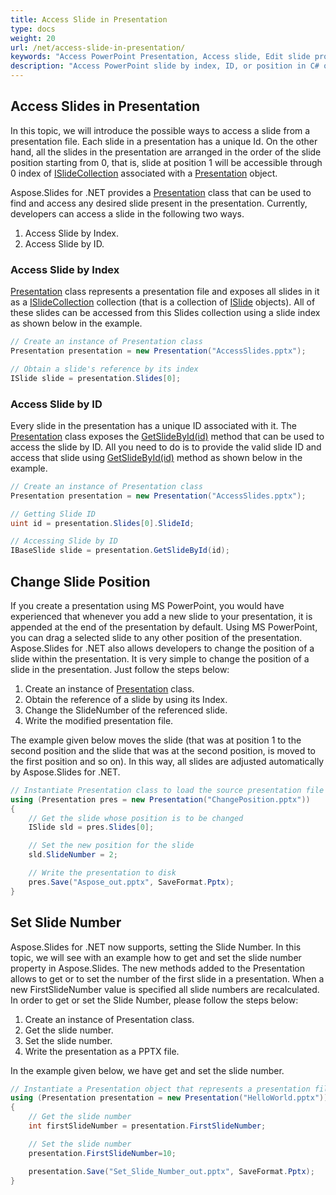 ```yaml
---
title: Access Slide in Presentation
type: docs
weight: 20
url: /net/access-slide-in-presentation/
keywords: "Access PowerPoint Presentation, Access slide, Edit slide properties, Change slide position, Set slide number, index, ID, position  C#, Csharp, .NET, Aspose.Slides"
description: "Access PowerPoint slide by index, ID, or position in C# or .NET. Edit slide properties"
---
```


## **Access Slides in Presentation**
In this topic, we will introduce the possible ways to access a slide from a presentation file. Each slide in a presentation has a unique Id. On the other hand, all the slides in the presentation are arranged in the order of the slide position starting from 0, that is, slide at position 1 will be accessible through 0 index of [ISlideCollection](https://apireference.aspose.com/slides/net/aspose.slides/islidecollection) associated with a [Presentation](https://apireference.aspose.com/slides/net/aspose.slides/presentation) object.

Aspose.Slides for .NET provides a [Presentation](https://apireference.aspose.com/slides/net/aspose.slides/presentation) class that can be used to find and access any desired slide present in the presentation. Currently, developers can access a slide in the following two ways.

1. Access Slide by Index.
1. Access Slide by ID.
### **Access Slide by Index**
[Presentation](https://apireference.aspose.com/slides/net/aspose.slides/presentation) class represents a presentation file and exposes all slides in it as a [ISlideCollection](https://apireference.aspose.com/slides/net/aspose.slides/islidecollection) collection (that is a collection of [ISlide](https://apireference.aspose.com/slides/net/aspose.slides/islide) objects). All of these slides can be accessed from this Slides collection using a slide index as shown below in the example.

```c#
// Create an instance of Presentation class
Presentation presentation = new Presentation("AccessSlides.pptx");

// Obtain a slide's reference by its index
ISlide slide = presentation.Slides[0];
```


### **Access Slide by ID**
Every slide in the presentation has a unique ID associated with it. The [Presentation](https://apireference.aspose.com/slides/net/aspose.slides/presentation) class exposes the [GetSlideById(id)](https://apireference.aspose.com/slides/net/aspose.slides/presentation/methods/getslidebyid) method that can be used to access the slide by ID. All you need to do is to provide the valid slide ID and access that slide using [GetSlideById(id)](https://apireference.aspose.com/slides/net/aspose.slides/presentation/methods/getslidebyid) method as shown below in the example.

```c#
// Create an instance of Presentation class
Presentation presentation = new Presentation("AccessSlides.pptx");

// Getting Slide ID
uint id = presentation.Slides[0].SlideId;

// Accessing Slide by ID
IBaseSlide slide = presentation.GetSlideById(id);
```



## **Change Slide Position**
If you create a presentation using MS PowerPoint, you would have experienced that whenever you add a new slide to your presentation, it is appended at the end of the presentation by default. Using MS PowerPoint, you can drag a selected slide to any other position of the presentation. Aspose.Slides for .NET also allows developers to change the position of a slide within the presentation. It is very simple to change the position of a slide in the presentation. Just follow the steps below:

1. Create an instance of [Presentation](https://apireference.aspose.com/slides/net/aspose.slides/presentation) class.
1. Obtain the reference of a slide by using its Index.
1. Change the SlideNumber of the referenced slide.
1. Write the modified presentation file.

The example given below moves the slide (that was at position 1 to the second position and the slide that was at the second position, is moved to the first position and so on). In this way, all slides are adjusted automatically by Aspose.Slides for .NET.

```c#
// Instantiate Presentation class to load the source presentation file
using (Presentation pres = new Presentation("ChangePosition.pptx"))
{
    // Get the slide whose position is to be changed
    ISlide sld = pres.Slides[0];

    // Set the new position for the slide
    sld.SlideNumber = 2;

    // Write the presentation to disk
    pres.Save("Aspose_out.pptx", SaveFormat.Pptx);
}
```




## **Set Slide Number**
Aspose.Slides for .NET now supports, setting the Slide Number. In this topic, we will see with an example how to get and set the slide number property in Aspose.Slides. The new methods added to the Presentation allows to get or to set the number of the first slide in a presentation. When a new FirstSlideNumber value is specified all slide numbers are recalculated. In order to get or set the Slide Number, please follow the steps below:

1. Create an instance of Presentation class.
1. Get the slide number.
1. Set the slide number.
1. Write the presentation as a PPTX file.

In the example given below, we have get and set the slide number.

```c#
// Instantiate a Presentation object that represents a presentation file
using (Presentation presentation = new Presentation("HelloWorld.pptx"))
{
    // Get the slide number
    int firstSlideNumber = presentation.FirstSlideNumber;

    // Set the slide number
    presentation.FirstSlideNumber=10;

    presentation.Save("Set_Slide_Number_out.pptx", SaveFormat.Pptx);
}
```

